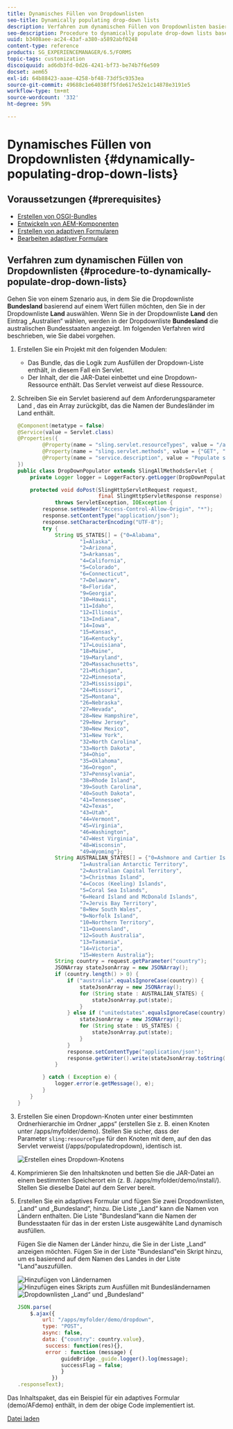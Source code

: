 ```yaml
---
title: Dynamisches Füllen von Dropdownlisten
seo-title: Dynamically populating drop-down lists
description: Verfahren zum dynamischen Füllen von Dropdownlisten basierend auf einer Logik
seo-description: Procedure to dynamically populate drop-down lists based on some logic
uuid: b3408aee-ac24-43af-a380-a5892abf0248
content-type: reference
products: SG_EXPERIENCEMANAGER/6.5/FORMS
topic-tags: customization
discoiquuid: ad6db3fd-0d26-4241-bf73-be74b7f6e509
docset: aem65
exl-id: 64b88423-aaae-4258-bf48-73df5c9353ea
source-git-commit: 49688c1e64038ff5fde617e52e1c14878e3191e5
workflow-type: tm+mt
source-wordcount: '332'
ht-degree: 59%

---
```


# Dynamisches Füllen von Dropdownlisten {#dynamically-populating-drop-down-lists}

## Voraussetzungen {#prerequisites}

* [Erstellen von OSGI-Bundles](https://experienceleague.adobe.com/docs/experience-manager-learn/getting-started-wknd-tutorial-develop/overview.html?lang=de&amp;CID=RedirectAEMCommunityKautuk)
* [Entwickeln von AEM-Komponenten](/help/sites-developing/components.md)
* [Erstellen von adaptiven Formularen](../../forms/using/creating-adaptive-form.md)
* [Bearbeiten adaptiver Formulare](../../forms/using/introduction-forms-authoring.md)

## Verfahren zum dynamischen Füllen von Dropdownlisten {#procedure-to-dynamically-populate-drop-down-lists}

Gehen Sie von einem Szenario aus, in dem Sie die Dropdownliste **Bundesland** basierend auf einem Wert füllen möchten, den Sie in der Dropdownliste **Land** auswählen. Wenn Sie in der Dropdownliste **Land** den Eintrag „Australien“ wählen, werden in der Dropdownliste **Bundesland** die australischen Bundesstaaten angezeigt. Im folgenden Verfahren wird beschrieben, wie Sie dabei vorgehen.

1. Erstellen Sie ein Projekt mit den folgenden Modulen:

   * Das Bundle, das die Logik zum Ausfüllen der Dropdown-Liste enthält, in diesem Fall ein Servlet.
   * Der Inhalt, der die JAR-Datei einbettet und eine Dropdown-Ressource enthält. Das Servlet verweist auf diese Ressource.

1. Schreiben Sie ein Servlet basierend auf dem Anforderungsparameter Land , das ein Array zurückgibt, das die Namen der Bundesländer im Land enthält.

   ```java
   @Component(metatype = false)
   @Service(value = Servlet.class)
   @Properties({
           @Property(name = "sling.servlet.resourceTypes", value = "/apps/populatedropdown"),
           @Property(name = "sling.servlet.methods", value = {"GET", "POST"}),
           @Property(name = "service.description", value = "Populate states dropdown based on country value")
   })
   public class DropDownPopulator extends SlingAllMethodsServlet {
       private Logger logger = LoggerFactory.getLogger(DropDownPopulator.class);
   
       protected void doPost(SlingHttpServletRequest request,
                             final SlingHttpServletResponse response)
               throws ServletException, IOException {
           response.setHeader("Access-Control-Allow-Origin", "*");
           response.setContentType("application/json");
           response.setCharacterEncoding("UTF-8");
           try {
               String US_STATES[] = {"0=Alabama",
                       "1=Alaska",
                       "2=Arizona",
                       "3=Arkansas",
                       "4=California",
                       "5=Colorado",
                       "6=Connecticut",
                       "7=Delaware",
                       "8=Florida",
                       "9=Georgia",
                       "10=Hawaii",
                       "11=Idaho",
                       "12=Illinois",
                       "13=Indiana",
                       "14=Iowa",
                       "15=Kansas",
                       "16=Kentucky",
                       "17=Louisiana",
                       "18=Maine",
                       "19=Maryland",
                       "20=Massachusetts",
                       "21=Michigan",
                       "22=Minnesota",
                       "23=Mississippi",
                       "24=Missouri",
                       "25=Montana",
                       "26=Nebraska",
                       "27=Nevada",
                       "28=New Hampshire",
                       "29=New Jersey",
                       "30=New Mexico",
                       "31=New York",
                       "32=North Carolina",
                       "33=North Dakota",
                       "34=Ohio",
                       "35=Oklahoma",
                       "36=Oregon",
                       "37=Pennsylvania",
                       "38=Rhode Island",
                       "39=South Carolina",
                       "40=South Dakota",
                       "41=Tennessee",
                       "42=Texas",
                       "43=Utah",
                       "44=Vermont",
                       "45=Virginia",
                       "46=Washington",
                       "47=West Virginia",
                       "48=Wisconsin",
                       "49=Wyoming"};
               String AUSTRALIAN_STATES[] = {"0=Ashmore and Cartier Islands",
                       "1=Australian Antarctic Territory",
                       "2=Australian Capital Territory",
                       "3=Christmas Island",
                       "4=Cocos (Keeling) Islands",
                       "5=Coral Sea Islands",
                       "6=Heard Island and McDonald Islands",
                       "7=Jervis Bay Territory",
                       "8=New South Wales",
                       "9=Norfolk Island",
                       "10=Northern Territory",
                       "11=Queensland",
                       "12=South Australia",
                       "13=Tasmania",
                       "14=Victoria",
                       "15=Western Australia"};
               String country = request.getParameter("country");
               JSONArray stateJsonArray = new JSONArray();
               if (country.length() > 0) {
                   if ("australia".equalsIgnoreCase(country)) {
                       stateJsonArray = new JSONArray();
                       for (String state : AUSTRALIAN_STATES) {
                           stateJsonArray.put(state);
                       }
                   } else if ("unitedstates".equalsIgnoreCase(country)) {
                       stateJsonArray = new JSONArray();
                       for (String state : US_STATES) {
                           stateJsonArray.put(state);
                       }
                   }
                   response.setContentType("application/json");
                   response.getWriter().write(stateJsonArray.toString());
               }
   
           } catch ( Exception e) {
               logger.error(e.getMessage(), e);
           }
       }
   }
   ```

1. Erstellen Sie einen Dropdown-Knoten unter einer bestimmten Ordnerhierarchie im Ordner „apps“ (erstellen Sie z. B. einen Knoten unter /apps/myfolder/demo). Stellen Sie sicher, dass der Parameter `sling:resourceType` für den Knoten mit dem, auf den das Servlet verweist (/apps/populatedropdown), identisch ist.

   ![Erstellen eines Dropdown-Knotens](assets/dropdown-node.png)

1. Komprimieren Sie den Inhaltsknoten und betten Sie die JAR-Datei an einem bestimmten Speicherort ein (z. B. /apps/myfolder/demo/install/). Stellen Sie dieselbe Datei auf dem Server bereit.
1. Erstellen Sie ein adaptives Formular und fügen Sie zwei Dropdownlisten, „Land“ und „Bundesland“, hinzu. Die Liste „Land“ kann die Namen von Ländern enthalten. Die Liste &quot;Bundesland&quot;kann die Namen der Bundesstaaten für das in der ersten Liste ausgewählte Land dynamisch ausfüllen.

   Fügen Sie die Namen der Länder hinzu, die Sie in der Liste „Land“ anzeigen möchten. Fügen Sie in der Liste &quot;Bundesland&quot;ein Skript hinzu, um es basierend auf dem Namen des Landes in der Liste &quot;Land&quot;auszufüllen.

   ![Hinzufügen von Ländernamen](assets/country-dropdown.png) ![Hinzufügen eines Skripts zum Ausfüllen mit Bundesländernamen](assets/state-dropdown.png) ![Dropdownlisten „Land“ und „Bundesland“](assets/2dropdowns.png)

   ```javascript
   JSON.parse(
       $.ajax({
           url: "/apps/myfolder/demo/dropdown",
           type: "POST",
           async: false,
           data: {"country": country.value},
            success: function(res){},
            error : function (message) {
                 guideBridge._guide.logger().log(message);
                 successFlag = false;
                 }
              })
   .responseText);
   ```

Das Inhaltspaket, das ein Beispiel für ein adaptives Formular (demo/AFdemo) enthält, in dem der obige Code implementiert ist.

[Datei laden](assets/dropdown-demo-content-1.0.1-snapshot.zip)
